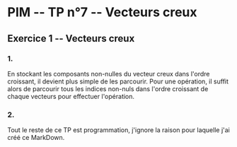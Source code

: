# PIM -- TP n°7 -- Vecteurs creux

## Exercice 1 -- Vecteurs creux

### 1.

En stockant les composants non-nulles du vecteur creux dans l'ordre croissant, il devient plus simple de les parcourir. Pour une opération, il suffit alors de parcourir tous les indices non-nuls dans l'ordre croissant de chaque vecteurs pour effectuer l'opération.

### 2.

Tout le reste de ce TP est programmation, j'ignore la raison pour laquelle j'ai créé ce MarkDown.
